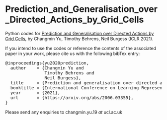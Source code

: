 # Prediction_and_Generalisation_over_Directed_Actions_by_Grid_Cells
Python codes for [Prediction and Generalisation over Directed Actions by Grid Cells](https://openreview.net/forum?id=Ptaz_zIFbX), by Changmin Yu, Timothy Behrens, Neil Burgess (ICLR 2021).

If you intend to use the codes or reference the contents of the associated paper in your work, please cite us with the following bibTex entry:
<pre>
@inproceedings{yu2020prediction,
  author    = {Changmin Yu and
               Timothy Behrens and
               Neil Burgess},
  title     = {Prediction and generalisation over directed actions by grid cells},
  booktitle = {International Conference on Learning Representations},
  year      = {2021},
  url       = {https://arxiv.org/abs/2006.03355},
}
</pre>

Please send any enquiries to changmin.yu.19 *at* ucl.ac.uk
